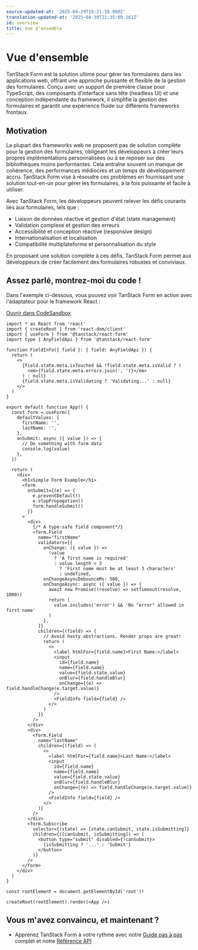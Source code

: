 ```yaml
---
source-updated-at: '2025-04-29T10:21:58.000Z'
translation-updated-at: '2025-04-30T21:35:09.161Z'
id: overview
title: Vue d'ensemble
---
```


# Vue d'ensemble

TanStack Form est la solution ultime pour gérer les formulaires dans les applications web, offrant une approche puissante et flexible de la gestion des formulaires. Conçu avec un support de première classe pour TypeScript, des composants d'interface sans tête (headless UI) et une conception indépendante du framework, il simplifie la gestion des formulaires et garantit une expérience fluide sur différents frameworks frontaux.

## Motivation

La plupart des frameworks web ne proposent pas de solution complète pour la gestion des formulaires, obligeant les développeurs à créer leurs propres implémentations personnalisées ou à se reposer sur des bibliothèques moins performantes. Cela entraîne souvent un manque de cohérence, des performances médiocres et un temps de développement accru. TanStack Form vise à résoudre ces problèmes en fournissant une solution tout-en-un pour gérer les formulaires, à la fois puissante et facile à utiliser.

Avec TanStack Form, les développeurs peuvent relever les défis courants liés aux formulaires, tels que :

- Liaison de données réactive et gestion d'état (state management)
- Validation complexe et gestion des erreurs
- Accessibilité et conception réactive (responsive design)
- Internationalisation et localisation
- Compatibilité multiplateforme et personnalisation du style

En proposant une solution complète à ces défis, TanStack Form permet aux développeurs de créer facilement des formulaires robustes et conviviaux.

## Assez parlé, montrez-moi du code !

Dans l'exemple ci-dessous, vous pouvez voir TanStack Form en action avec l'adaptateur pour le framework React :

[Ouvrir dans CodeSandbox](https://codesandbox.io/s/github/tanstack/form/tree/main/examples/react/simple)

```tsx
import * as React from 'react'
import { createRoot } from 'react-dom/client'
import { useForm } from '@tanstack/react-form'
import type { AnyFieldApi } from '@tanstack/react-form'

function FieldInfo({ field }: { field: AnyFieldApi }) {
  return (
    <>
      {field.state.meta.isTouched && !field.state.meta.isValid ? (
        <em>{field.state.meta.errors.join(', ')}</em>
      ) : null}
      {field.state.meta.isValidating ? 'Validating...' : null}
    </>
  )
}

export default function App() {
  const form = useForm({
    defaultValues: {
      firstName: '',
      lastName: '',
    },
    onSubmit: async ({ value }) => {
      // Do something with form data
      console.log(value)
    },
  })

  return (
    <div>
      <h1>Simple Form Example</h1>
      <form
        onSubmit={(e) => {
          e.preventDefault()
          e.stopPropagation()
          form.handleSubmit()
        }}
      >
        <div>
          {/* A type-safe field component*/}
          <form.Field
            name="firstName"
            validators={{
              onChange: ({ value }) =>
                !value
                  ? 'A first name is required'
                  : value.length < 3
                    ? 'First name must be at least 3 characters'
                    : undefined,
              onChangeAsyncDebounceMs: 500,
              onChangeAsync: async ({ value }) => {
                await new Promise((resolve) => setTimeout(resolve, 1000))
                return (
                  value.includes('error') && 'No "error" allowed in first name'
                )
              },
            }}
            children={(field) => {
              // Avoid hasty abstractions. Render props are great!
              return (
                <>
                  <label htmlFor={field.name}>First Name:</label>
                  <input
                    id={field.name}
                    name={field.name}
                    value={field.state.value}
                    onBlur={field.handleBlur}
                    onChange={(e) => field.handleChange(e.target.value)}
                  />
                  <FieldInfo field={field} />
                </>
              )
            }}
          />
        </div>
        <div>
          <form.Field
            name="lastName"
            children={(field) => (
              <>
                <label htmlFor={field.name}>Last Name:</label>
                <input
                  id={field.name}
                  name={field.name}
                  value={field.state.value}
                  onBlur={field.handleBlur}
                  onChange={(e) => field.handleChange(e.target.value)}
                />
                <FieldInfo field={field} />
              </>
            )}
          />
        </div>
        <form.Subscribe
          selector={(state) => [state.canSubmit, state.isSubmitting]}
          children={([canSubmit, isSubmitting]) => (
            <button type="submit" disabled={!canSubmit}>
              {isSubmitting ? '...' : 'Submit'}
            </button>
          )}
        />
      </form>
    </div>
  )
}

const rootElement = document.getElementById('root')!

createRoot(rootElement).render(<App />)
```

## Vous m'avez convaincu, et maintenant ?

- Apprenez TanStack Form à votre rythme avec notre [Guide pas à pas](../installation) complet et notre [Référence API](../reference/classes/formapi)
